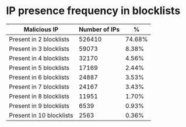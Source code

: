 # IP presence frequency in blocklists
| Malicious IP | Number of IPs | % |
|----|----|----|
| Present in 2 blocklists | 526410 | 74.68% |
| Present in 3 blocklists | 59073 | 8.38% |
| Present in 4 blocklists | 32170 | 4.56% |
| Present in 5 blocklists | 17169 | 2.44% |
| Present in 6 blocklists | 24887 | 3.53% |
| Present in 7 blocklists | 24167 | 3.43% |
| Present in 8 blocklists | 11951 | 1.70% |
| Present in 9 blocklists | 6539 | 0.93% |
| Present in 10 blocklists | 2563 | 0.36% |
